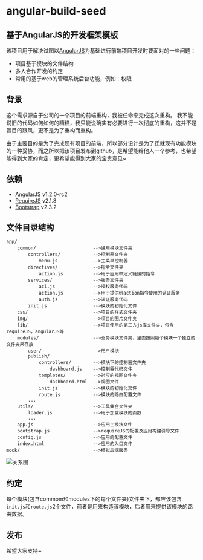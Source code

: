 # angular-build-seed


## 基于AngularJS的开发框架模板

该项目用于解决试图以[AngularJS](http://angularjs.cn)为基础进行前端项目开发时要面对的一些问题：

* 项目基于模块的文件结构
* 多人合作开发的约定
* 常用的基于web的管理系统后台功能，例如：权限


## 背景

这个需求源自于公司的一个项目的前端重构，我被任命来完成这次重构。
我不能说旧的代码如何如何的糟糕，我只能说确实有必要进行一次彻底的重构，这并不是盲目的跟风，更不是为了重构而重构。

由于主要目的是为了完成现有项目的前端，所以部分设计是为了迁就现有功能模块的一种妥协，而之所以把该项目发布到github，是希望能给他人一个参考，也希望能得到大家的肯定，更希望能得到大家的宝贵意见~

## 依赖

* [AngularJS](http://angularjs.org) v1.2.0-rc2
* [RequireJS](http://www.requirejs.org) v2.1.8
* [Bootstrap](http://www.bootcss.com) v2.3.2


## 文件目录结构

~~~
app/						
	common/						-->通用模块文件夹
		controllers/			-->控制器文件夹
			menu.js				-->主菜单控制器
		directives/				-->指令文件夹
			action.js			-->用于应用中定义链接的指令
		services/				-->服务文件夹
			acl.js 				-->授权服务代码
			action.js			-->用于提供给action指令使用的认证服务
			auth.js 			-->认证服务代码
		init.js 				-->模块的初始化文件
	css/						-->项目的样式文件夹
	img/ 						-->项目的图片文件夹
	lib/ 						-->项目使用的第三方js库文件夹，包含requireJS，angularJS等
	modules/					-->业务模块文件夹，里面按照每个模块一个独立的文件夹来存放
		user/					-->用户模块
		publish/ 				
			controllers/		-->模块下的控制器文件夹
				dashboard.js 	-->控制器代码文件
			templetes/			-->对应的视图文件夹
				dashboard.html 	-->视图文件
			init.js 			-->模块的初始化文件
			route.js 			-->模块的路由配置文件
		...
	utils/						-->工具集合文件夹
		loader.js 				-->用于加载模块的函数
		...
	app.js 						-->应用主模块文件
	bootstrap.js 				-->requireJS的配置及应用构建引导文件
	config.js 					-->应用的配置文件
	index.html 					-->应用的入口文件
mock/ 							-->模拟后端服务
~~~

![关系图](http://pic.yupoo.com/kazaff/D9SAL5yH/medish.jpg)

## 约定

每个模块(包含commom和modules下的每个文件夹)文件夹下，都应该包含`init.js`和`route.js`2个文件，前者是用来构造该模块，后者用来提供该模块的路由数据。

## 发布



希望大家支持~